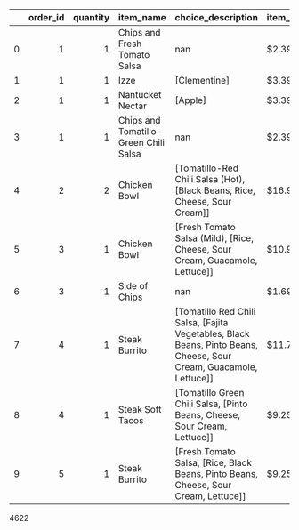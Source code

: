 |    |   order_id |   quantity | item_name                             | choice_description                                                                                                 | item_price   |
|---:|-----------:|-----------:|:--------------------------------------|:-------------------------------------------------------------------------------------------------------------------|:-------------|
|  0 |          1 |          1 | Chips and Fresh Tomato Salsa          | nan                                                                                                                | $2.39        |
|  1 |          1 |          1 | Izze                                  | [Clementine]                                                                                                       | $3.39        |
|  2 |          1 |          1 | Nantucket Nectar                      | [Apple]                                                                                                            | $3.39        |
|  3 |          1 |          1 | Chips and Tomatillo-Green Chili Salsa | nan                                                                                                                | $2.39        |
|  4 |          2 |          2 | Chicken Bowl                          | [Tomatillo-Red Chili Salsa (Hot), [Black Beans, Rice, Cheese, Sour Cream]]                                         | $16.98       |
|  5 |          3 |          1 | Chicken Bowl                          | [Fresh Tomato Salsa (Mild), [Rice, Cheese, Sour Cream, Guacamole, Lettuce]]                                        | $10.98       |
|  6 |          3 |          1 | Side of Chips                         | nan                                                                                                                | $1.69        |
|  7 |          4 |          1 | Steak Burrito                         | [Tomatillo Red Chili Salsa, [Fajita Vegetables, Black Beans, Pinto Beans, Cheese, Sour Cream, Guacamole, Lettuce]] | $11.75       |
|  8 |          4 |          1 | Steak Soft Tacos                      | [Tomatillo Green Chili Salsa, [Pinto Beans, Cheese, Sour Cream, Lettuce]]                                          | $9.25        |
|  9 |          5 |          1 | Steak Burrito                         | [Fresh Tomato Salsa, [Rice, Black Beans, Pinto Beans, Cheese, Sour Cream, Lettuce]]                                | $9.25        |
4622
